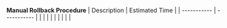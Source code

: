 **Manual Rollback Procedure**
| Description | Estimated Time |
| ----------- | -----------    |
|             |                |
|             |                |
|             |                |